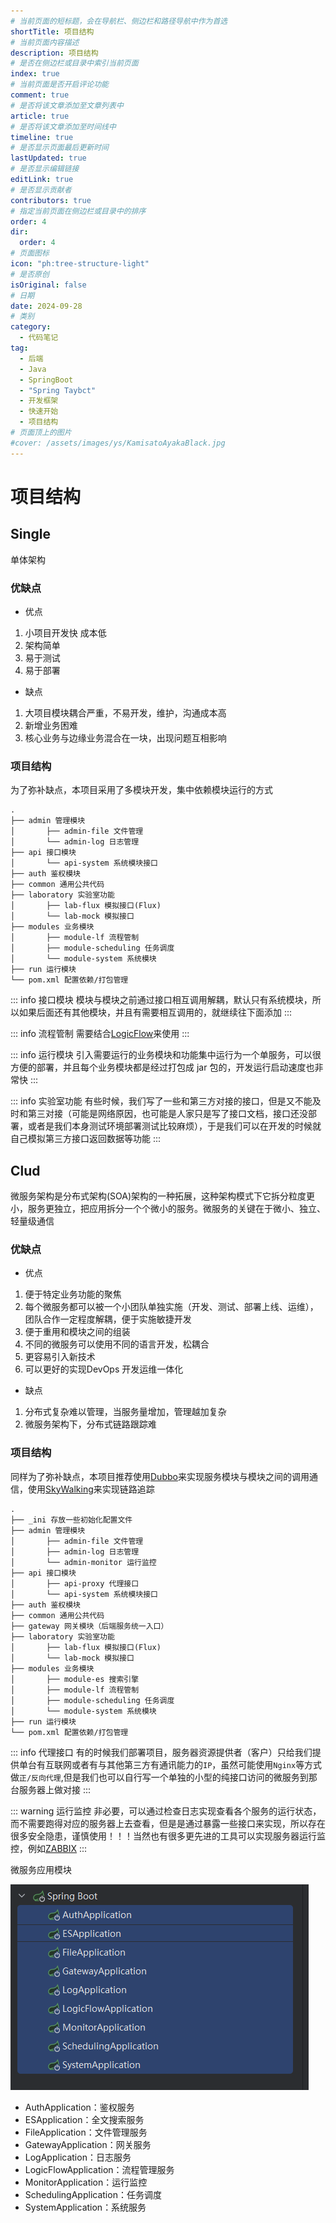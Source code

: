 ```yaml
---
# 当前页面的短标题，会在导航栏、侧边栏和路径导航中作为首选
shortTitle: 项目结构
# 当前页面内容描述
description: 项目结构
# 是否在侧边栏或目录中索引当前页面
index: true
# 当前页面是否开启评论功能
comment: true
# 是否将该文章添加至文章列表中
article: true
# 是否将该文章添加至时间线中
timeline: true
# 是否显示页面最后更新时间
lastUpdated: true
# 是否显示编辑链接
editLink: true
# 是否显示贡献者
contributors: true
# 指定当前页面在侧边栏或目录中的排序
order: 4
dir:
  order: 4
# 页面图标
icon: "ph:tree-structure-light"
# 是否原创
isOriginal: false
# 日期
date: 2024-09-28
# 类别
category:
  - 代码笔记
tag:
  - 后端
  - Java
  - SpringBoot
  - "Spring Taybct"
  - 开发框架
  - 快速开始
  - 项目结构
# 页面顶上的图片
#cover: /assets/images/ys/KamisatoAyakaBlack.jpg
---
```


# 项目结构

## Single

单体架构

### 优缺点

- 优点
   
1. 小项目开发快 成本低
2. 架构简单
3. 易于测试
4. 易于部署
  
- 缺点 
   
1. 大项目模块耦合严重，不易开发，维护，沟通成本高
2. 新增业务困难
3. 核心业务与边缘业务混合在一块，出现问题互相影响

### 项目结构

为了弥补缺点，本项目采用了多模块开发，集中依赖模块运行的方式

```
.
├── admin 管理模块
│       ├── admin-file 文件管理
│       └── admin-log 日志管理
├── api 接口模块
│       └── api-system 系统模块接口
├── auth 鉴权模块
├── common 通用公共代码
├── laboratory 实验室功能
│       ├── lab-flux 模拟接口(Flux)
│       └── lab-mock 模拟接口
├── modules 业务模块
│       ├── module-lf 流程管制
│       ├── module-scheduling 任务调度
│       └── module-system 系统模块
├── run 运行模块
└── pom.xml 配置依赖/打包管理
```

::: info 接口模块
模块与模块之前通过接口相互调用解耦，默认只有系统模块，所以如果后面还有其他模块，并且有需要相互调用的，就继续往下面添加
:::

::: info 流程管制
需要结合[LogicFlow](https://site.logic-flow.cn/tutorial/about)来使用
:::

::: info 运行模块
引入需要运行的业务模块和功能集中运行为一个单服务，可以很方便的部署，并且每个业务模块都是经过打包成 jar 包的，开发运行启动速度也非常快
:::

::: info 实验室功能
有些时候，我们写了一些和第三方对接的接口，但是又不能及时和第三对接（可能是网络原因，也可能是人家只是写了接口文档，接口还没部署，或者是我们本身测试环境部署测试比较麻烦），于是我们可以在开发的时候就自己模拟第三方接口返回数据等功能
:::

## Clud

微服务架构是分布式架构(SOA)架构的一种拓展，这种架构模式下它拆分粒度更小，服务更独立，把应用拆分一个个微小的服务。微服务的关键在于微小、独立、轻量级通信

### 优缺点

- 优点

1. 便于特定业务功能的聚焦
2. 每个微服务都可以被⼀个⼩团队单独实施（开发、测试、部署上线、运维），团队合作⼀定程度解耦，便于实施敏捷开发
4. 便于重⽤和模块之间的组装
5. 不同的微服务可以使⽤不同的语⾔开发，松耦合
6. 更容易引⼊新技术
7. 可以更好的实现DevOps 开发运维⼀体化

- 缺点

1. 分布式复杂难以管理，当服务量增加，管理越加复杂
2. 微服务架构下，分布式链路跟踪难

### 项目结构

同样为了弥补缺点，本项目推荐使用[Dubbo](https://cn.dubbo.apache.org/zh-cn/overview/what/)来实现服务模块与模块之间的调用通信，使用[SkyWalking](https://skywalking.apache.org/zh/2020-04-19-skywalking-quick-start/)来实现链路追踪

```
.
├── _ini 存放一些初始化配置文件
├── admin 管理模块
│       ├── admin-file 文件管理
│       ├── admin-log 日志管理
│       └── admin-monitor 运行监控
├── api 接口模块
│       ├── api-proxy 代理接口
│       └── api-system 系统模块接口
├── auth 鉴权模块
├── common 通用公共代码
├── gateway 网关模块（后端服务统一入口）
├── laboratory 实验室功能
│       ├── lab-flux 模拟接口(Flux)
│       └── lab-mock 模拟接口
├── modules 业务模块
│       ├── module-es 搜索引擎
│       ├── module-lf 流程管制
│       ├── module-scheduling 任务调度
│       └── module-system 系统模块
├── run 运行模块
└── pom.xml 配置依赖/打包管理
```

::: info 代理接口
有的时候我们部署项目，服务器资源提供者（客户）只给我们提供单台有互联网或者有与其他第三方有通讯能力的`IP`，虽然可能使用`Nginx`等方式做`正/反向代理`,但是我们也可以自行写一个单独的小型的纯接口访问的微服务到那台服务器上做对接
:::

::: warning 运行监控
非必要，可以通过检查日志实现查看各个服务的运行状态，而不需要跑得对应的服务器上去查看，但是是通过暴露一些接口来实现，所以存在很多安全隐患，谨慎使用！！！当然也有很多更先进的工具可以实现服务器运行监控，例如[ZABBIX](https://www.zabbix.com/cn) 
:::

微服务应用模块

![微服务应用模块](/assets/images/taybct/CloudApplication.png)


- AuthApplication<Badge text="必须" type="tip"/>：鉴权服务
- ESApplication<Badge text="可选" type="note"/>：全文搜索服务
- FileApplication<Badge text="建议" type="info"/>：文件管理服务
- GatewayApplication<Badge text="必须" type="tip"/>：网关服务
- LogApplication<Badge text="建议" type="info"/>：日志服务
- LogicFlowApplication<Badge text="可选" type="note"/>：流程管理服务
- MonitorApplication<Badge text="可选" type="note"/>：运行监控
- SchedulingApplication<Badge text="建议" type="info"/>：任务调度
- SystemApplication<Badge text="必须" type="tip"/>：系统服务
